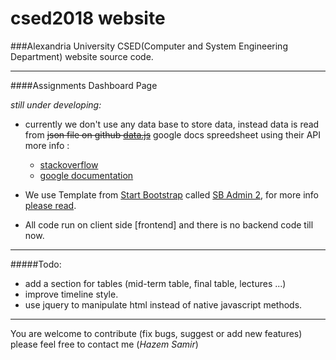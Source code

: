 # csed2018 website

###Alexandria University CSED(Computer and System Engineering Department) website source code.

-------------------------------------------------

####Assignments Dashboard Page

*still under developing:*

- currently we don't use any data base to store data, instead data is read from ~~json file on github [data.js](https://raw.githubusercontent.com/HazemSamir/data/master/data.js)~~ google docs spreedsheet using their API
more info :
  - [stackoverflow](http://stackoverflow.com/questions/23641492/google-docs-spreadsheet-to-json)
  - [google documentation](https://developers.google.com/gdata/samples/spreadsheet_sample)

- We use Template from [Start Bootstrap](http://startbootstrap.com/) called [SB Admin 2](http://startbootstrap.com/template-overviews/sb-admin-2/), for more info [please read](https://github.com/HazemSamir/csed2018site/blob/master/assignments/README.md).

- All code run on client side [frontend] and there is no backend code till now.


-------------------------------------------------

#####Todo:
- add a section for tables (mid-term table, final table, lectures ...)
- improve timeline style.
- use jquery to manipulate html instead of native javascript methods.

-------------------------------------------------

You are welcome to contribute (fix bugs, suggest or add new features) please feel free to contact me (*Hazem Samir*)
